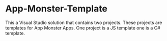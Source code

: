 App-Monster-Template
====================

This a Visual Studio solution that contains two projects. These projects are templates for App Monster Apps. One project
is a JS template one is a C# template.
